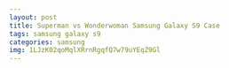 ```yaml
---
layout: post
title: Superman vs Wonderwoman Samsung Galaxy S9 Case
tags: samsung galaxy s9
categories: samsung
img: 1LJzK02qoMqlXRrnRgqfQ7w79uYEqZ9Gl
---
```

